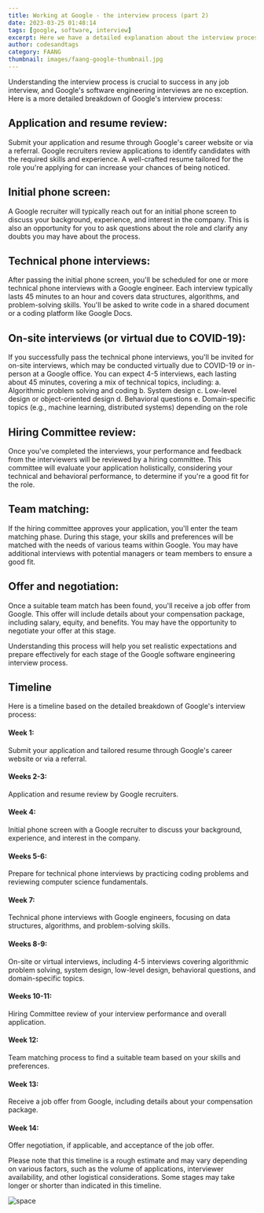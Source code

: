 ```yaml
---
title: Working at Google - the interview process (part 2)
date: 2023-03-25 01:48:14
tags: [google, software, interview]
excerpt: Here we have a detailed explanation about the interview process at Google. So let's explore every step and how long could it take.
author: codesandtags
category: FAANG
thumbnail: images/faang-google-thumbnail.jpg
---
```


Understanding the interview process is crucial to success in any job interview, and Google's software engineering interviews are no exception. Here is a more detailed breakdown of Google's interview process:

## Application and resume review:

Submit your application and resume through Google's career website or via a referral. Google recruiters review applications to identify candidates with the required skills and experience. A well-crafted resume tailored for the role you're applying for can increase your chances of being noticed.

## Initial phone screen:

A Google recruiter will typically reach out for an initial phone screen to discuss your background, experience, and interest in the company. This is also an opportunity for you to ask questions about the role and clarify any doubts you may have about the process.

## Technical phone interviews:

After passing the initial phone screen, you'll be scheduled for one or more technical phone interviews with a Google engineer. Each interview typically lasts 45 minutes to an hour and covers data structures, algorithms, and problem-solving skills. You'll be asked to write code in a shared document or a coding platform like Google Docs.

## On-site interviews (or virtual due to COVID-19):

If you successfully pass the technical phone interviews, you'll be invited for on-site interviews, which may be conducted virtually due to COVID-19 or in-person at a Google office. You can expect 4-5 interviews, each lasting about 45 minutes, covering a mix of technical topics, including:
a. Algorithmic problem solving and coding
b. System design
c. Low-level design or object-oriented design
d. Behavioral questions
e. Domain-specific topics (e.g., machine learning, distributed systems) depending on the role

## Hiring Committee review:

Once you've completed the interviews, your performance and feedback from the interviewers will be reviewed by a hiring committee. This committee will evaluate your application holistically, considering your technical and behavioral performance, to determine if you're a good fit for the role.

## Team matching:

If the hiring committee approves your application, you'll enter the team matching phase. During this stage, your skills and preferences will be matched with the needs of various teams within Google. You may have additional interviews with potential managers or team members to ensure a good fit.

## Offer and negotiation:

Once a suitable team match has been found, you'll receive a job offer from Google. This offer will include details about your compensation package, including salary, equity, and benefits. You may have the opportunity to negotiate your offer at this stage.

Understanding this process will help you set realistic expectations and prepare effectively for each stage of the Google software engineering interview process.

## Timeline

Here is a timeline based on the detailed breakdown of Google's interview process:

#### Week 1:

Submit your application and tailored resume through Google's career website or via a referral.

#### Weeks 2-3:

Application and resume review by Google recruiters.

#### Week 4:

Initial phone screen with a Google recruiter to discuss your background, experience, and interest in the company.

#### Weeks 5-6:

Prepare for technical phone interviews by practicing coding problems and reviewing computer science fundamentals.

#### Week 7:

Technical phone interviews with Google engineers, focusing on data structures, algorithms, and problem-solving skills.

#### Weeks 8-9:

On-site or virtual interviews, including 4-5 interviews covering algorithmic problem solving, system design, low-level design, behavioral questions, and domain-specific topics.

#### Weeks 10-11:

Hiring Committee review of your interview performance and overall application.

#### Week 12:

Team matching process to find a suitable team based on your skills and preferences.

#### Week 13:

Receive a job offer from Google, including details about your compensation package.

#### Week 14:

Offer negotiation, if applicable, and acceptance of the job offer.

Please note that this timeline is a rough estimate and may vary depending on various factors, such as the volume of applications, interviewer availability, and other logistical considerations. Some stages may take longer or shorter than indicated in this timeline.

![space](images/working-at-google-interview-process-hero.jpg)
